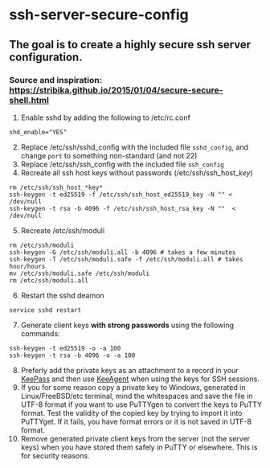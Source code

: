 # ssh-server-secure-config
## The goal is to create a highly secure ssh server configuration.

### Source and inspiration: https://stribika.github.io/2015/01/04/secure-secure-shell.html

1. Enable sshd by adding the following to /etc/rc.conf
```
shd_enable="YES"
```
2. Replace /etc/ssh/sshd_config with the included file `sshd_config`, and change `port` to something non-standard (and not 22)
3. Replace /etc/ssh/ssh_config with the included file `ssh_config`
4. Recreate all ssh host keys without passwords (/etc/ssh/ssh_host_*key*)
```
rm /etc/ssh/ssh_host_*key*
ssh-keygen -t ed25519 -f /etc/ssh/ssh_host_ed25519_key -N "" < /dev/null
ssh-keygen -t rsa -b 4096 -f /etc/ssh/ssh_host_rsa_key -N ""  < /dev/null
```
5. Recreate /etc/ssh/moduli
```
rm /etc/ssh/moduli
ssh-keygen -G /etc/ssh/moduli.all -b 4096 # takes a few minutes
ssh-keygen -T /etc/ssh/moduli.safe -f /etc/ssh/moduli.all # takes hour/hours
mv /etc/ssh/moduli.safe /etc/ssh/moduli
rm /etc/ssh/moduli.all
```
6. Restart the sshd deamon
```
service sshd restart
```
7. Generate client keys **with strong passwords** using the following commands:
```
ssh-keygen -t ed25519 -o -a 100
ssh-keygen -t rsa -b 4096 -o -a 100
```
8. Preferly add the private keys as an attachment to a record in your [KeePass](https://www.keepas.info) and then use [KeeAgent](https://lechnology.com/software/keeagent/) when using the keys for SSH sessions.
9. If you for some reason copy a private key to Windows, generated in Linux/FreeBSD/etc terminal, mind the whitespaces and save the file in UTF-8 format if you want to use PuTTYgen to convert the keys to PuTTY format. Test the validity of the copied key by trying to import it into PuTTYget. If it fails, you have format errors or it is not saved in UTF-8 format.
10. Remove generated private client keys from the server (not the server keys) when you have stored them safely in PuTTY or elsewhere. This is for security reasons.
